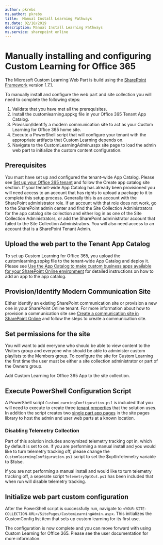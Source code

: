 ```yaml
---
author: pkrebs
ms.author: pkrebs
title:  Manual Install Learning Pathways
ms.date: 02/18/2019
description: Manual Install Learning Pathways
ms.service: sharepoint online
---
```


# Manually installing and configuring Custom Learning for Office 365

The Microsoft Custom Learning Web Part is build using the [SharePoint Framework](https://docs.microsoft.com/sharepoint/dev/spfx/sharepoint-framework-overview) version 1.7.1.

To manually install and configure the web part and site collection you will need to complete the following steps:

1. Validate that you have met all the prerequisites.
1. Install the customlearning.sppkg file in your Office 365 Tenant App Catalog.
1. Provision/Identify a modern communication site to act as your Custom Learning for Office 365 home site.
1. Execute a PowerShell script that will configure your tenant with the appropriate artifacts that Custom Learning depends on.
1. Navigate to the CustomLearningAdmin.aspx site page to load the admin web part to initialize the custom content configuration.

## Prerequisites

You must have set up and configured the tenant-wide App Catalog. Please see [Set up your Office 365 tenant](https://docs.microsoft.com/sharepoint/dev/spfx/set-up-your-developer-tenant#create-app-catalog-site) and follow the Create app catalog site section. If your tenant-wide App Catalog has already been provisioned you will need access to an account that has rights to upload a package to it to complete this setup process. Generally this is an account with the SharePoint administrator role. If an account with that role does not work, go to the SharePoint admin center and find the Site Collection Administrators for the app catalog site collection and either log in as one of the Site Collection Administrators, or add the SharePoint administrator account that failed to the Site Collection Administrators. You will also need access to an account that is a SharePoint Tenant Admin.

## Upload the web part to the Tenant App Catalog

To set up Custom Learning for Office 365, you upload the customlearning.sppkg file to the tenant-wide App Catalog and deploy it. Please see [Use the App Catalog to make custom business apps available for your SharePoint Online environment](https://docs.microsoft.com/sharepoint/use-app-catalog) for detailed instructions on how to add an app to the app catalog.

## Provision/Identify Modern Communication Site

Either identify an existing SharePoint communication site or provision a new one in your SharePoint Online tenant. For more information about how to provision a communication site see [Create a communication site in SharePoint Online](https://support.office.com/article/create-a-communication-site-in-sharepoint-online-7fb44b20-a72f-4d2c-9173-fc8f59ba50eb) and follow the steps to create a communication site.

## Set permissions for the site

You will want to add everyone who should be able to view content to the Visitors group and everyone who should be able to administer custom playlists to the Members group. To configure the site for Custom Learning the first time the user must be either a site collection administrator or part of the Owners group.

Add Custom Learning for Office 365 App to the site collection.

## Execute PowerShell Configuration Script

A PowerShell script `CustomLearningConfiguration.ps1` is included that you will need to execute to create three [tenant properties](https://docs.microsoft.com/sharepoint/dev/spfx/tenant-properties) that the solution uses. In addition the script creates two [single part app pages](https://docs.microsoft.com/sharepoint/dev/spfx/web-parts/single-part-app-pages) in the site pages library to host the admin and user web parts at a known location.

### Disabling Telemetry Collection

Part of this solution includes anonymized telemetry tracking opt in, which by default is set to on. If you are performing a manual install and you would like to turn telemetry tracking off, please change the `CustomlearningConfiguration.ps1` script to set the $optInTelemetry variable to $false.

If you are not performing a manual install and would like to turn telemetry tracking off, a seperate script `TelemetryOptOut.ps1` has been included that when run will disable telemetry tracking.

## Initialize web part custom configuration

After the PowerShell script is successfully run, navigate to `<YOUR-SITE-COLLECTION-URL>/SitePages/CustomLearningAdmin.aspx`. This initializes the CustomConfig list item that sets up custom learning for its first use.

The configuration is now complete and you can move forward with using Custom Learning for Office 365. Please see the user documentation for more information.